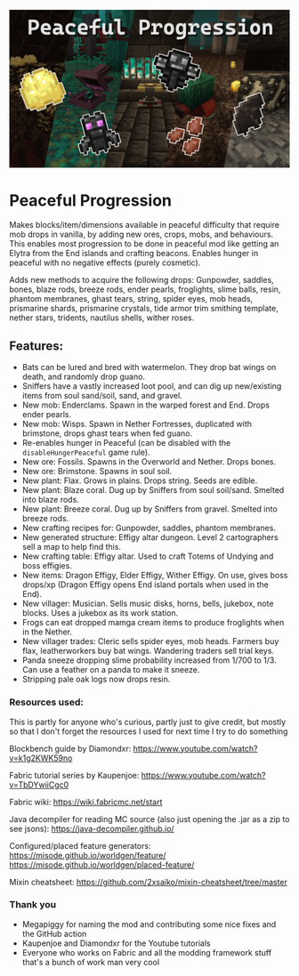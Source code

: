 ![Banner image](images/banner.png)

# Peaceful Progression

Makes blocks/item/dimensions available in peaceful difficulty that require mob drops in vanilla, by adding new ores, crops, mobs, and behaviours. This enables most progression to be done in peaceful mod like getting an Elytra from the End islands and crafting beacons. Enables hunger in peaceful with no negative effects (purely cosmetic).

Adds new methods to acquire the following drops: Gunpowder, saddles, bones, blaze rods, breeze rods, ender pearls, froglights, slime balls, resin, phantom membranes, ghast tears, string, spider eyes, mob heads, prismarine shards, prismarine crystals, tide armor trim smithing template, nether stars, tridents, nautilus shells, wither roses.

## Features:
- Bats can be lured and bred with watermelon. They drop bat wings on death, and randomly drop guano.
- Sniffers have a vastly increased loot pool, and can dig up new/existing items from soul sand/soil, sand, and gravel.
- New mob: Enderclams. Spawn in the warped forest and End. Drops ender pearls.
- New mob: Wisps. Spawn in Nether Fortresses, duplicated with brimstone, drops ghast tears when fed guano.
- Re-enables hunger in Peaceful (can be disabled with the `disableHungerPeaceful` game rule).
- New ore: Fossils. Spawns in the Overworld and Nether. Drops bones.
- New ore: Brimstone. Spawns in soul soil.
- New plant: Flax. Grows in plains. Drops string. Seeds are edible.
- New plant: Blaze coral. Dug up by Sniffers from soul soil/sand. Smelted into blaze rods.
- New plant: Breeze coral. Dug up by Sniffers from gravel. Smelted into breeze rods.
- New crafting recipes for: Gunpowder, saddles, phantom membranes.
- New generated structure: Effigy altar dungeon. Level 2 cartographers sell a map to help find this.
- New crafting table: Effigy altar. Used to craft Totems of Undying and boss effigies.
- New items: Dragon Effigy, Elder Effigy, Wither Effigy. On use, gives boss drops/xp (Dragon Effigy opens End island portals when used in the End).
- New villager: Musician. Sells music disks, horns, bells, jukebox, note blocks. Uses a jukebox as its work station.
- Frogs can eat dropped mamga cream items to produce froglights when in the Nether. 
- New villager trades: Cleric sells spider eyes, mob heads. Farmers buy flax, leatherworkers buy bat wings. Wandering traders sell trial keys.
- Panda sneeze dropping slime probability increased from 1/700 to 1/3. Can use a feather on a panda to make it sneeze.
- Stripping pale oak logs now drops resin.

### Resources used:

This is partly for anyone who's curious, partly just to give credit, but mostly so that I don't forget the resources I used for next time I try to do something

Blockbench guide by Diamondxr:
https://www.youtube.com/watch?v=k1g2KWK59no

Fabric tutorial series by Kaupenjoe:
https://www.youtube.com/watch?v=TbDYwiiCgc0

Fabric wiki:
https://wiki.fabricmc.net/start

Java decompiler for reading MC source (also just opening the .jar as a zip to see jsons):
https://java-decompiler.github.io/

Configured/placed feature generators:
https://misode.github.io/worldgen/feature/
https://misode.github.io/worldgen/placed-feature/

Mixin cheatsheet:
https://github.com/2xsaiko/mixin-cheatsheet/tree/master

### Thank you

- Megapiggy for naming the mod and contributing some nice fixes and the GitHub action
- Kaupenjoe and Diamondxr for the Youtube tutorials
- Everyone who works on Fabric and all the modding framework stuff that's a bunch of work man very cool
